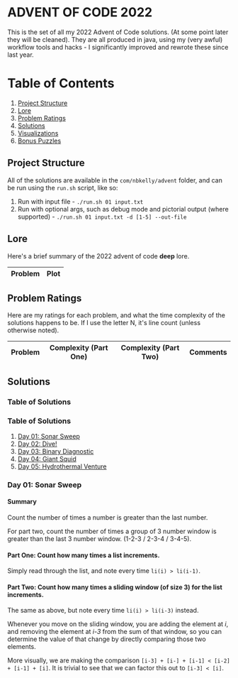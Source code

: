 # ADVENT OF CODE 2022

This is the set of all my 2022 Advent of Code solutions. (At some point later they will be cleaned). They are all produced in java, using my (very awful) workflow tools and hacks - I significantly improved and rewrote these since last year.

#  Table of Contents
1. [Project Structure](#Project-Structure)
2. [Lore](#Lore)
3. [Problem Ratings](#Problem-Ratings)
4. [Solutions](#Solutions)
5. [Visualizations](#Visualizations)
6. [Bonus Puzzles](#Bonus)

## Project Structure
All of the solutions are available in the ```com/nbkelly/advent``` folder, and can be run using the ```run.sh``` script, like so:

1. Run with input file - ```./run.sh 01 input.txt```
2. Run with optional args, such as debug mode and pictorial output (where supported) - ```./run.sh 01 input.txt -d [1-5] --out-file```

## Lore
Here's a brief summary of the 2022 advent of code **deep** lore.

| Problem | Plot |
| :-----: | :--- |


## Problem Ratings
Here are my ratings for each problem, and what the time complexity of the solutions happens to be. If I use the letter N, it's line count (unless otherwise noted).

| Problem | Complexity (Part One) | Complexity (Part Two) | Comments |
| ------- |:---------------------:|:---------------------:|:-------- |


## Solutions

###  Table of Solutions
###  Table of Solutions
1. [Day 01: Sonar Sweep](#Day-01-Sonar-Sweep)
2. [Day 02: Dive!](#Day-02-Dive)
3. [Day 03: Binary Diagnostic](#Day-03-Binary-Diagnostic)
4. [Day 04: Giant Squid](#Day-04-Giant-Squid)
5. [Day 05: Hydrothermal Venture](#Day-05-Hydrothermal-Venture)

### Day 01: Sonar Sweep
#### Summary
Count the number of times a number is greater than the last number.

For part two, count the number of times a group of 3 number window is greater than the last 3 number window. (1-2-3 / 2-3-4 / 3-4-5).

#### Part One: Count how many times a list increments.

Simply read through the list, and note every time ```li(i) > li(i-1)```.

#### Part Two: Count how many times a sliding window (of size 3) for the list increments.

The same as above, but note every time ```li(i) > li(i-3)``` instead.

Whenever you move on the sliding window, you are adding the element at *i*, and removing the element at *i-3* from the sum of that window, so you can determine the value of that change by directly comparing those two elements.

More visually, we are making the comparison ```[i-3] + [i-] + [i-1] < [i-2] + [i-1] + [i]```. It is trivial to see that we can factor this out to ```[i-3] < [i]```.
